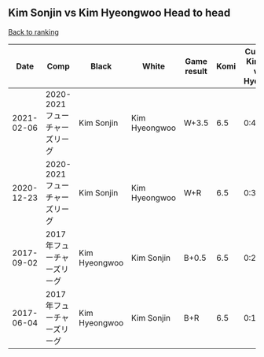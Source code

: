 ## Kim Sonjin vs Kim Hyeongwoo Head to head

[Back to ranking](../../index.md)




| **Date** | **Comp** | **Black** | **White** | **Game result** | **Komi** | **Cumulative Kim Sonjin vs Kim Hyeongwoo** | **Kim Sonjin streak** | **Kim Hyeongwoo streak** | 
| --- | --- | --- | --- | --- | --- | --- | --- | --- |
| 2021-02-06 | 2020-2021フューチャーズリーグ | Kim Sonjin | Kim Hyeongwoo | W+3.5 | 6.5 | 0:4 | 0 | 4 | 
| 2020-12-23 | 2020-2021フューチャーズリーグ | Kim Sonjin | Kim Hyeongwoo | W+R | 6.5 | 0:3 | 0 | 3 | 
| 2017-09-02 | 2017年フューチャーズリーグ | Kim Hyeongwoo | Kim Sonjin | B+0.5 | 6.5 | 0:2 | 0 | 2 | 
| 2017-06-04 | 2017年フューチャーズリーグ | Kim Hyeongwoo | Kim Sonjin | B+R | 6.5 | 0:1 | 0 | 1 |




